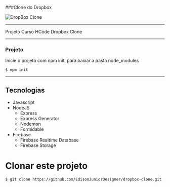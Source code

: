 ###Clone do Dropbox

![DropBox Clone](https://firebasestorage.googleapis.com/v0/b/hcode-com-br.appspot.com/o/DropBoxClone.jpg?alt=media&token=d59cad0c-440d-4516-88f2-da904b9bb443)

---

Projeto Curso HCode Dropbox Clone

---

### Projeto

Inicie o projeto com npm init, para baixar a pasta node_modules

```
$ npm init
```

---

## Tecnologias

- Javascript
- NodeJS
  - Express
  - Express Generator
  - Nodemon
  - Formidable
- Firebase
  - Firebase Realtime Database
  - Firebase Storage

# Clonar este projeto

```
$ git clone https://github.com/EdisonJuniorDesigner/dropbox-clone.git
```
